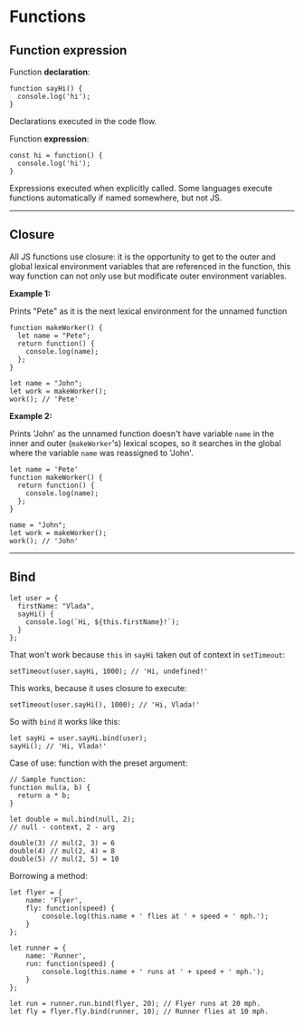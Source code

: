 # Functions

## Function expression

Function **declaration**:

```
function sayHi() {
  console.log('hi');
}
```

Declarations executed in the code flow.

Function **expression**:

```
const hi = function() {
  console.log('hi');
}
```

Expressions executed when explicitly called.
Some languages execute functions automatically if named somewhere, but not JS.

---

## Closure

All JS functions use closure: it is the opportunity to get to the outer and global lexical environment variables that are referenced in the function, this way function can not only use but modificate outer environment variables.

**Example 1:**

Prints "Pete" as it is the next lexical environment for the unnamed function

```
function makeWorker() {
  let name = "Pete";
  return function() {
    console.log(name);
  };
}

let name = "John";
let work = makeWorker();
work(); // 'Pete'
```

**Example 2:**

Prints 'John' as the unnamed function doesn't have variable `name` in the inner and outer (`makeWorker`'s) lexical scopes, so it searches in the global where the variable `name` was reassigned to 'John'.

```
let name = 'Pete'
function makeWorker() {
  return function() {
    console.log(name);
  };
}

name = "John";
let work = makeWorker();
work(); // 'John'
```

---

## Bind

```
let user = {
  firstName: "Vlada",
  sayHi() {
    console.log(`Hi, ${this.firstName}!`);
  }
};
```

That won't work because `this` in `sayHi` taken out of context in `setTimeout`:

```
setTimeout(user.sayHi, 1000); // 'Hi, undefined!'
```

This works, because it uses closure to execute:

```
setTimeout(user.sayHi(), 1000); // 'Hi, Vlada!'
```

So with `bind` it works like this:

```
let sayHi = user.sayHi.bind(user);
sayHi(); // 'Hi, Vlada!'
```

Case of use: function with the preset argument:

```
// Sample function:
function mul(a, b) {
  return a * b;
}

let double = mul.bind(null, 2);
// null - context, 2 - arg

double(3) // mul(2, 3) = 6
double(4) // mul(2, 4) = 8
double(5) // mul(2, 5) = 10
```

Borrowing a method:

```
let flyer = {
    name: 'Flyer',
    fly: function(speed) {
        console.log(this.name + ' flies at ' + speed + ' mph.');
    }
};

let runner = {
    name: 'Runner',
    run: function(speed) {
        console.log(this.name + ' runs at ' + speed + ' mph.');
    }
};

let run = runner.run.bind(flyer, 20); // Flyer runs at 20 mph.
let fly = flyer.fly.bind(runner, 10); // Runner flies at 10 mph.
```
